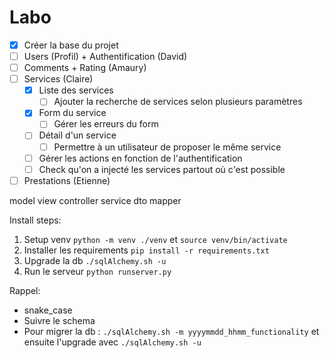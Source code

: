 # Labo 

- [X] Créer la base du projet
- [ ] Users (Profil) + Authentification (David)
- [ ] Comments + Rating (Amaury)
- [ ] Services (Claire)
  - [x] Liste des services
    - [ ] Ajouter la recherche de services selon plusieurs paramètres
  - [x] Form du service
    - [ ] Gérer les erreurs du form
  - [ ] Détail d'un service
    - [ ] Permettre à un utilisateur de proposer le même service
  - [ ] Gérer les actions en fonction de l'authentification
  - [ ] Check qu'on a injecté les services partout où c'est possible
- [ ] Prestations (Etienne)

model view controller service dto mapper


Install steps: 
1. Setup venv
`python -m venv ./venv` et `source venv/bin/activate`
2. Installer les requirements
`pip install -r requirements.txt`
3. Upgrade la db
`./sqlAlchemy.sh -u`
4. Run le serveur
`python runserver.py`

Rappel:
- snake_case
- Suivre le schema
- Pour migrer la db : `./sqlAlchemy.sh -m yyyymmdd_hhmm_functionality` et ensuite l'upgrade avec `./sqlAlchemy.sh -u`